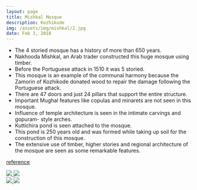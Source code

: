 ```yaml
---
layout: page
title: Mishkal Mosque
description: Kozhikode
img: /assets/img/mishkal/2.jpg
date: Feb 3, 2018
---
```

* The 4 storied mosque has a history of more than 650 years.
* Nakhooda Mishkal, an Arab trader constructed this huge mosque using timber.
* Before the Portuguese attack in 1510 it was 5 storied.
* This mosque is an example of the communal harmony because the Zamorin of Kozhikode donated wood to repair the damage following the Portuguese attack.
* There are 47 doors and just 24 pillars that support the entire structure.
* Important Mughal features like copulas and minarets are not seen in this mosque.
* Influence of temple architecture is seen in the intimate carvings and gopuram- style arches.
* Kuttichira pond is seen attached to the mosque.
* This pond is 250 years old and was formed while taking up soil for the construction of this mosque.
* The extensive use of timber, higher stories and regional architecture of the mosque are seen as some remarkable features.

<a href = "http://slideshare.net" > reference </a>


<div class="img_row">
    <a data-fancybox="gallery" href="{{ site.baseurl }}/assets/img/mishkal/1.jpg">
        <img class="col one left" src="{{ site.baseurl }}/assets/img/mishkal/1.jpg" />
    </a>
    <a data-fancybox="gallery" href="{{ site.baseurl }}/assets/img/mishkal/2.jpg">
        <img class="col one left" src="{{ site.baseurl }}/assets/img/mishkal/2.jpg" />
    </a>
</div>
<div class="img_row">
    <a data-fancybox="gallery" href="{{ site.baseurl }}/assets/img/mishkal/3.jpg">
        <img class="col one left" src="{{ site.baseurl }}/assets/img/mishkal/3.jpg" />
    </a>
    <a data-fancybox="gallery" href="{{ site.baseurl }}/assets/img/mishkal/4.jpg">
        <img class="col one left" src="{{ site.baseurl }}/assets/img/mishkal/4.jpg" />
    </a>
</div>

